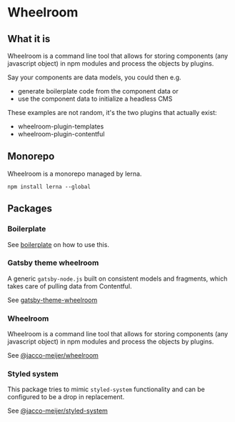 # Wheelroom

## What it is

Wheelroom is a command line tool that allows for storing components (any
javascript object) in npm modules and process the objects by plugins.

Say your components are data models, you could then e.g.

- generate boilerplate code from the component data or
- use the component data to initialize a headless CMS

These examples are not random, it's the two plugins that actually exist:

- wheelroom-plugin-templates
- wheelroom-plugin-contentful


## Monorepo

Wheelroom is a monorepo managed by lerna.

```
npm install lerna --global
```


## Packages

### Boilerplate

See [boilerplate](./packages/boilerplate/README.md) on how to use this.

### Gatsby theme wheelroom

A generic `gatsby-node.js` built on consistent models and fragments, which takes
care of pulling data from Contentful.

See [gatsby-theme-wheelroom](./packages/gatsby-theme-wheelroom/README.md)

### Wheelroom

Wheelroom is a command line tool that allows for storing components (any
javascript object) in npm modules and process the objects by plugins.

See [@jacco-meijer/wheelroom](./packages/@jacco-meijer/wheelroom/README.md)

### Styled system

This package tries to mimic `styled-system` functionality and can be configured
to be a drop in replacement.

See [@jacco-meijer/styled-system](./packages/@jacco-meijer/styled-system/README.md)

